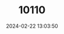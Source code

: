 ---
title: "10110"
category: "Hipposideros armiger"
draft: false
date: 2024-02-22 13:03:50
languages:
  English: ["Great Leaf-nosed Bat", "Great Roundleaf Bat", "Great Himalayan Leaf-nosed Bat"]
---